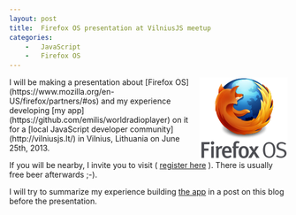 ```yaml
---
layout: post
title:  Firefox OS presentation at VilniusJS meetup
categories:
    -   JavaScript
    -   Firefox OS
---
```

<img src="/files/firefoxos-standard-alt.png" alt="Firefox OS" align="right">
I will be making a presentation about [Firefox OS](https://www.mozilla.org/en-US/firefox/partners/#os) and my experience developing [my app](https://github.com/emilis/worldradioplayer) on it for a [local JavaScript developer community](http://vilniusjs.lt/) in Vilnius, Lithuania on June 25th, 2013.

If you will be nearby, I invite you to visit ( [register here](https://tito.io/vilniusjs/vilniusjs-6) ). There is usually free beer afterwards ;-).

I will try to summarize my experience building [the app](https://github.com/emilis/worldradioplayer) in a post on this blog before the presentation.
